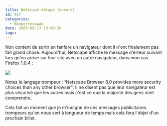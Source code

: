 ```yaml
---
title: Netscape dérape (encore)
id: 427
categories:
  - Nimportenawak
date: 2005-06-17 13:08:20
tags:
---
```


Non content de sortir en fanfare un navigateur dont il n'ont finalement pas fait grand chose. Aujourd'hui, Netscape affiche le message d'erreur suivant lors qu'on arrive sur leur site avec un autre navigateur, dans mon cas Firefox 1.0.4&nbsp;:

![](/images/message_erreur_netscape.jpg)

Notez le langage trompeur&nbsp;: <q>Netscape Browser 8.0 provides more security choices than any other browser</q>. Il ne disent pas que leur navigateur est plus sécurisé que les autres mais c'est ce que la majorité des gens vont comprendre.

Cela fait un moment que je m'indigne de ces messages publicitaires trompeurs qu'on nous sert à longueur de temps mais cela fera l'objet d'un prochain billet.
